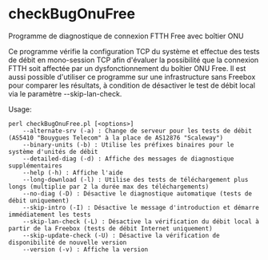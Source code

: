 # checkBugOnuFree
Programme de diagnostique de connexion FTTH Free avec boîtier ONU

Ce programme vérifie la configuration TCP du système et effectue des tests de
débit en mono-session TCP afin d'évaluer la possibilité que la connexion FTTH
soit affectée par un dysfonctionnement du boîtier ONU Free.
Il est aussi possible d'utiliser ce programme sur une infrastructure sans
Freebox pour comparer les résultats, à condition de désactiver le test de débit
local via le paramètre --skip-lan-check.

Usage:

    perl checkBugOnuFree.pl [<options>]
        --alternate-srv (-a) : Change de serveur pour les tests de débit (AS5410 "Bouygues Telecom" à la place de AS12876 "Scaleway")
        --binary-units (-b) : Utilise les préfixes binaires pour le système d'unités de débit
        --detailed-diag (-d) : Affiche des messages de diagnostique supplémentaires
        --help (-h) : Affiche l'aide
        --long-download (-l) : Utilise des tests de téléchargement plus longs (multiplie par 2 la durée max des téléchargements)
        --no-diag (-D) : Désactive le diagnostique automatique (tests de débit uniquement)
        --skip-intro (-I) : Désactive le message d'introduction et démarre immédiatement les tests
        --skip-lan-check (-L) : Désactive la vérification du débit local à partir de la Freebox (tests de débit Internet uniquement)
        --skip-update-check (-U) : Désactive la vérification de disponibilité de nouvelle version
        --version (-v) : Affiche la version
